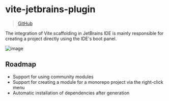 # vite-jetbrains-plugin

<!-- Plugin description -->

> [GitHub](https://github.com/rxliuli/liuli-tools/tree/master/jetbrains-plugins/vite-jetbrains-plugin)

The integration of Vite scaffolding in JetBrains IDE is mainly responsible for creating a project directly using the IDE's boot panel.

<!-- Plugin description end -->

![image](https://user-images.githubusercontent.com/24560368/119949505-85906b00-bfcc-11eb-9cee-d1082f4923d0.png)

## Roadmap

- Support for using community modules
- Support for creating a module for a monorepo project via the right-click menu
- Automatic installation of dependencies after generation
